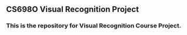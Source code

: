 ## CS698O Visual Recognition Project

### This is the repository for Visual Recognition Course Project.
